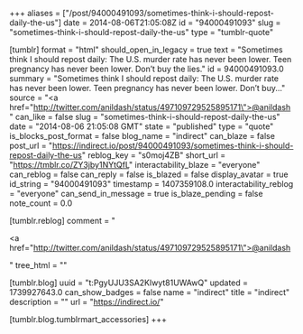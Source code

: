 +++
aliases = ["/post/94000491093/sometimes-think-i-should-repost-daily-the-us"]
date = 2014-08-06T21:05:08Z
id = "94000491093"
slug = "sometimes-think-i-should-repost-daily-the-us"
type = "tumblr-quote"

[tumblr]
format = "html"
should_open_in_legacy = true
text = "Sometimes think I should repost daily: The U.S. murder rate has never been lower. Teen pregnancy has never been lower. Don&rsquo;t buy the lies."
id = 94000491093.0
summary = "Sometimes think I should repost daily: The U.S. murder rate has never been lower. Teen pregnancy has never been lower. Don’t buy..."
source = "<a href=\"http://twitter.com/anildash/status/497109729525895171\">@anildash</a>"
can_like = false
slug = "sometimes-think-i-should-repost-daily-the-us"
date = "2014-08-06 21:05:08 GMT"
state = "published"
type = "quote"
is_blocks_post_format = false
blog_name = "indirect"
can_blaze = false
post_url = "https://indirect.io/post/94000491093/sometimes-think-i-should-repost-daily-the-us"
reblog_key = "s0moj4ZB"
short_url = "https://tmblr.co/ZY3jby1NYtQfL"
interactability_blaze = "everyone"
can_reblog = false
can_reply = false
is_blazed = false
display_avatar = true
id_string = "94000491093"
timestamp = 1407359108.0
interactability_reblog = "everyone"
can_send_in_message = true
is_blaze_pending = false
note_count = 0.0

[tumblr.reblog]
comment = "<p><a href=\"http://twitter.com/anildash/status/497109729525895171\">@anildash</a></p>"
tree_html = ""

[tumblr.blog]
uuid = "t:PgyUJU3SA2Klwyt81UWAwQ"
updated = 1739927643.0
can_show_badges = false
name = "indirect"
title = "indirect"
description = ""
url = "https://indirect.io/"

[tumblr.blog.tumblrmart_accessories]
+++
